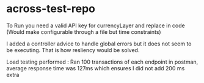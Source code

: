 # across-test-repo
To Run you need a valid API key for currencyLayer and replace in code (Would make configurable through a file but time constraints)

I added a controller advice to handle global errors but it does not seem to be executing. That is how resliency would be solved.

Load testing performed : Ran 100 transactions of each endpoint in postman, average response time was 127ms which ensures I did not add 200 ms extra
